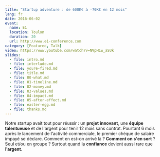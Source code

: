 ```yaml
---
title: "Startup adventure : de 600K€ à -70K€ en 12 mois"
lang: fr
date: 2016-06-02
event:
  name: E1
  location: Toulon
  duration: 20
  url: http://www.e1-conference.com
category: [Featured, Talk]
video: https://www.youtube.com/watch?v=NVpH1w_aSUk
slides:
  - file: intro.md
  - file: interlude.md
  - file: youre-fired.md
  - file: title.md
  - file: 00-what.md
  - file: 01-timeline.md
  - file: 02-money.md
  - file: 03-values.md
  - file: 04-impact.md
  - file: 05-after-effect.md
  - file: easter-egg.md
  - file: thanks.md
---
```


Notre startup avait tout pour réussir : un **projet innovant**, une **équipe talentueuse** et de l'argent pour tenir 12 mois sans contrat. Pourtant 6 mois après le lancement de l'activité commerciale, le premier chèque de salaire impayé se déclare. Comment en est-on arrivé là ? **Comment on s'en sort** ? Seul et/ou en groupe ? Surtout quand la **confiance** devient aussi rare que l'**argent**.
